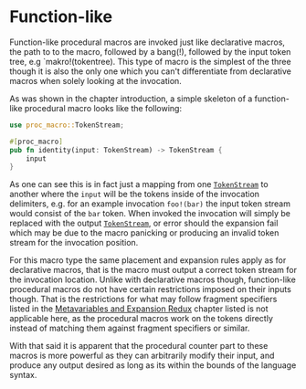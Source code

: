 # Function-like

Function-like procedural macros are invoked just like declarative macros, the path to to the macro, followed by a bang(!), followed by the input token tree, e.g `makro!(tokentree).
This type of macro is the simplest of the three though it is also the only one which you can't differentiate from declarative macros when solely looking at the invocation.

As was shown in the chapter introduction, a simple skeleton of a function-like procedural macro looks like the following:
```rs
use proc_macro::TokenStream;

#[proc_macro]
pub fn identity(input: TokenStream) -> TokenStream {
    input
}
```

As one can see this is in fact just a mapping from one [`TokenStream`] to another where the `input` will be the tokens inside of the invocation delimiters, e.g. for an example invocation `foo!(bar)` the input token stream would consist of the `bar` token.
When invoked the invocation will simply be replaced with the output [`TokenStream`], or error should the expansion fail which may be due to the macro panicking or producing an invalid token stream for the invocation position.

For this macro type the same placement and expansion rules apply as for declarative macros, that is the macro must output a correct token stream for the invocation location.
Unlike with declarative macros though, function-like procedural macros do not have certain restrictions imposed on their inputs though.
That is the restrictions for what may follow fragment specifiers listed in the [Metavariables and Expansion Redux](../../decl-macros/minutiae/metavar-and-expansion.md) chapter listed is not applicable here, as the procedural macros work on the tokens directly instead of matching them against fragment specifiers or similar.

With that said it is apparent that the procedural counter part to these macros is more powerful as they can arbitrarily modify their input, and produce any output desired as long as its within the bounds of the language syntax.

[`TokenStream`]:https://doc.rust-lang.org/proc_macro/struct.TokenStream.html

